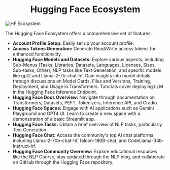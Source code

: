 <h1 align="center">
Hugging Face Ecosystem
</h1>

![HF Ecosystem](https://github.com/datafyresearcher/datafy-huggingface/blob/main/data/4.jpeg)

The Hugging Face Ecosystem offers a comprehensive set of features:

- **Account Profile Setup:** Easily set up your account profile.
- **Access Tokens Generation:** Generate Read/Write access tokens for enhanced functionality.
- **Hugging Face Models and Datasets:** Explore various aspects, including Sub-Menus (Tasks, Libraries, Datasets, Languages, Licenses, Sizes, Sub-tasks, Other), NLP tasks like Text Generation, and specific models like gpt2 and Llama-2-7b-chat-hf. Gain insights into model details through discussions on Model Cards, Files and Versions, Training, Deployment, and Usage in Transformers. Tutorials cover deploying LLM in the Hugging Face Inference Endpoint.
- **Hugging Face Docs Overview:** Navigate through documentation on Transformers, Datasets, PEFT, Tokenizers, Inference API, and Gradio.
- **Hugging Face Spaces:** Engage with AI applications such as Gemini Playground and GPT4 UI. Learn to create a new space with a demonstration of a basic Streamlit app.
- **Hugging Face Tasks:** Obtain a brief overview of NLP tasks, particularly Text Generation.
- **Hugging Face Chat:** Access the community's top AI chat platforms, including Llama-2-70b-chat-hf, falcon-180B-chat, and CodeLlama-34b-Instruct-hf.
- **Hugging Face Community Overview:** Explore educational resources like the NLP Course, stay updated through the NLP blog, and collaborate on GitHub through the Hugging Face repository.

